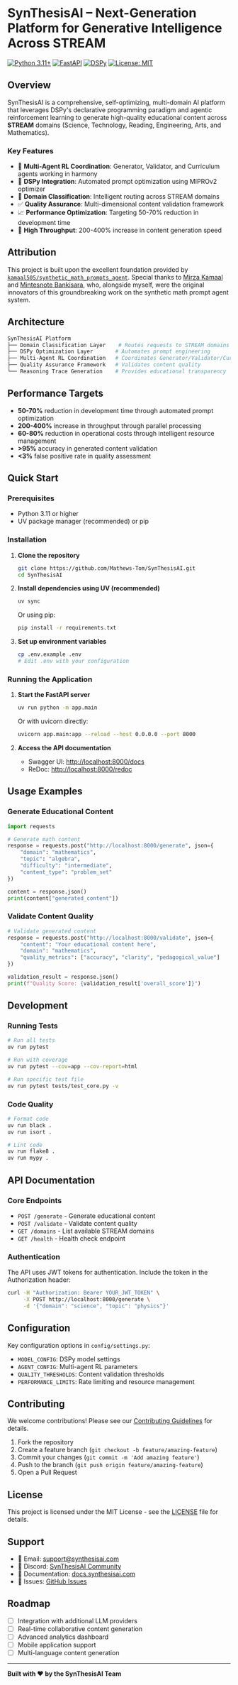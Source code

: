 # SynThesisAI – Next-Generation Platform for Generative Intelligence Across STREAM

[![Python 3.11+](https://img.shields.io/badge/python-3.11+-blue.svg)](https://www.python.org/downloads/)
[![FastAPI](https://img.shields.io/badge/FastAPI-0.104+-green.svg)](https://fastapi.tiangolo.com/)
[![DSPy](https://img.shields.io/badge/DSPy-Latest-orange.svg)](https://github.com/stanfordnlp/dspy)
[![License: MIT](https://img.shields.io/badge/License-MIT-yellow.svg)](https://opensource.org/licenses/MIT)

## Overview

SynThesisAI is a comprehensive, self-optimizing, multi-domain AI platform that leverages DSPy's declarative programming paradigm and agentic reinforcement learning to generate high-quality educational content across **STREAM** domains (Science, Technology, Reading, Engineering, Arts, and Mathematics).

### Key Features

- 🤖 **Multi-Agent RL Coordination**: Generator, Validator, and Curriculum agents working in harmony
- 🔧 **DSPy Integration**: Automated prompt optimization using MIPROv2 optimizer
- 🎯 **Domain Classification**: Intelligent routing across STREAM domains
- ✅ **Quality Assurance**: Multi-dimensional content validation framework
- 📈 **Performance Optimization**: Targeting 50-70% reduction in development time
- 🚀 **High Throughput**: 200-400% increase in content generation speed

## Attribution

This project is built upon the excellent foundation provided by [`kamaal505/synthetic_math_prompts_agent`](https://github.com/kamaal505/synthetic_math_prompts_agent). Special thanks to [Mirza Kamaal](https://github.com/kamaal505) and [Mintesnote Bankisara](https://github.com/MintesnoteBanksira), who, alongside myself, were the original innovators of this groundbreaking work on the synthetic math prompt agent system.

## Architecture

```bash
SynThesisAI Platform
├── Domain Classification Layer    # Routes requests to STREAM domains
├── DSPy Optimization Layer       # Automates prompt engineering
├── Multi-Agent RL Coordination   # Coordinates Generator/Validator/Curriculum
├── Quality Assurance Framework   # Validates content quality
└── Reasoning Trace Generation    # Provides educational transparency
```

## Performance Targets

- **50-70%** reduction in development time through automated prompt optimization
- **200-400%** increase in throughput through parallel processing
- **60-80%** reduction in operational costs through intelligent resource management
- **>95%** accuracy in generated content validation
- **<3%** false positive rate in quality assessment

## Quick Start

### Prerequisites

- Python 3.11 or higher
- UV package manager (recommended) or pip

### Installation

1. **Clone the repository**

   ```bash
   git clone https://github.com/Mathews-Tom/SynThesisAI.git
   cd SynThesisAI
   ```

2. **Install dependencies using UV (recommended)**

   ```bash
   uv sync
   ```

   Or using pip:

   ```bash
   pip install -r requirements.txt
   ```

3. **Set up environment variables**

   ```bash
   cp .env.example .env
   # Edit .env with your configuration
   ```

### Running the Application

1. **Start the FastAPI server**

   ```bash
   uv run python -m app.main
   ```

   Or with uvicorn directly:

   ```bash
   uvicorn app.main:app --reload --host 0.0.0.0 --port 8000
   ```

2. **Access the API documentation**
   - Swagger UI: <http://localhost:8000/docs>
   - ReDoc: <http://localhost:8000/redoc>

## Usage Examples

### Generate Educational Content

```python
import requests

# Generate math content
response = requests.post("http://localhost:8000/generate", json={
    "domain": "mathematics",
    "topic": "algebra",
    "difficulty": "intermediate",
    "content_type": "problem_set"
})

content = response.json()
print(content["generated_content"])
```

### Validate Content Quality

```python
# Validate generated content
response = requests.post("http://localhost:8000/validate", json={
    "content": "Your educational content here",
    "domain": "mathematics",
    "quality_metrics": ["accuracy", "clarity", "pedagogical_value"]
})

validation_result = response.json()
print(f"Quality Score: {validation_result['overall_score']}")
```

## Development

### Running Tests

```bash
# Run all tests
uv run pytest

# Run with coverage
uv run pytest --cov=app --cov-report=html

# Run specific test file
uv run pytest tests/test_core.py -v
```

### Code Quality

```bash
# Format code
uv run black .
uv run isort .

# Lint code
uv run flake8 .
uv run mypy .
```

## API Documentation

### Core Endpoints

- `POST /generate` - Generate educational content
- `POST /validate` - Validate content quality
- `GET /domains` - List available STREAM domains
- `GET /health` - Health check endpoint

### Authentication

The API uses JWT tokens for authentication. Include the token in the Authorization header:

```bash
curl -H "Authorization: Bearer YOUR_JWT_TOKEN" \
     -X POST http://localhost:8000/generate \
     -d '{"domain": "science", "topic": "physics"}'
```

## Configuration

Key configuration options in `config/settings.py`:

- `MODEL_CONFIG`: DSPy model settings
- `AGENT_CONFIG`: Multi-agent RL parameters
- `QUALITY_THRESHOLDS`: Content validation thresholds
- `PERFORMANCE_LIMITS`: Rate limiting and resource management

## Contributing

We welcome contributions! Please see our [Contributing Guidelines](CONTRIBUTING.md) for details.

1. Fork the repository
2. Create a feature branch (`git checkout -b feature/amazing-feature`)
3. Commit your changes (`git commit -m 'Add amazing feature'`)
4. Push to the branch (`git push origin feature/amazing-feature`)
5. Open a Pull Request

## License

This project is licensed under the MIT License - see the [LICENSE](LICENSE) file for details.

## Support

- 📧 Email: <support@synthesisai.com>
- 💬 Discord: [SynThesisAI Community](https://discord.gg/synthesisai)
- 📖 Documentation: [docs.synthesisai.com](https://docs.synthesisai.com)
- 🐛 Issues: [GitHub Issues](https://github.com/Mathews-Tom/SynThesisAI/issues)

## Roadmap

- [ ] Integration with additional LLM providers
- [ ] Real-time collaborative content generation
- [ ] Advanced analytics dashboard
- [ ] Mobile application support
- [ ] Multi-language content generation

---

**Built with ❤️ by the SynThesisAI Team**
